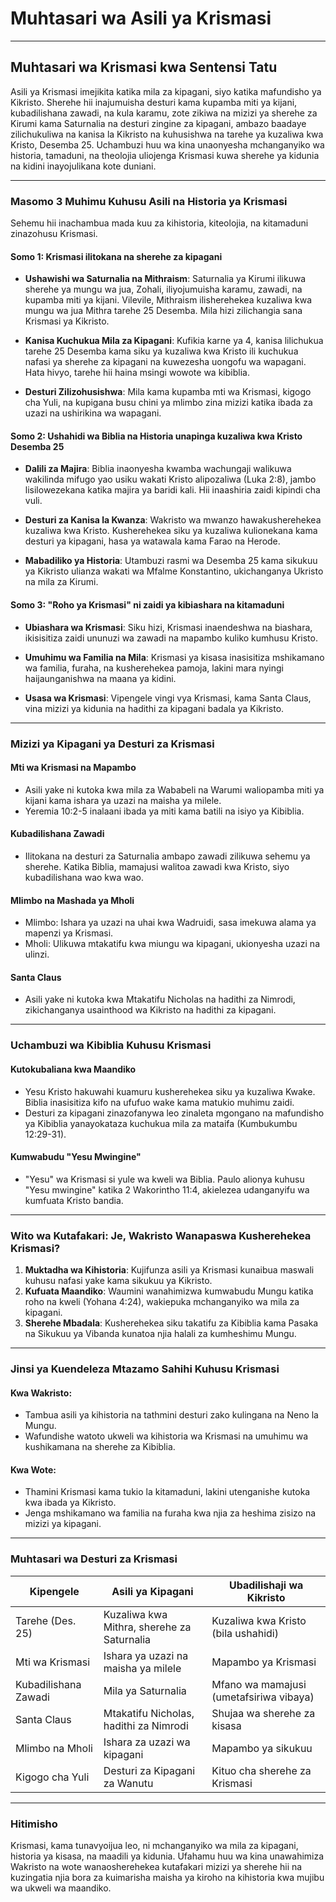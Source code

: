 
# Muhtasari wa Asili ya Krismasi

---

## Muhtasari wa Krismasi kwa Sentensi Tatu

Asili ya Krismasi imejikita katika mila za kipagani, siyo katika mafundisho ya Kikristo. Sherehe hii inajumuisha desturi kama kupamba miti ya kijani, kubadilishana zawadi, na kula karamu, zote zikiwa na mizizi ya sherehe za Kirumi kama Saturnalia na desturi zingine za kipagani, ambazo baadaye zilichukuliwa na kanisa la Kikristo na kuhusishwa na tarehe ya kuzaliwa kwa Kristo, Desemba 25. Uchambuzi huu wa kina unaonyesha mchanganyiko wa historia, tamaduni, na theolojia uliojenga Krismasi kuwa sherehe ya kidunia na kidini inayojulikana kote duniani.

---

### Masomo 3 Muhimu Kuhusu Asili na Historia ya Krismasi

Sehemu hii inachambua mada kuu za kihistoria, kiteolojia, na kitamaduni zinazohusu Krismasi.

#### Somo 1: Krismasi ilitokana na sherehe za kipagani

- **Ushawishi wa Saturnalia na Mithraism**: Saturnalia ya Kirumi ilikuwa sherehe ya mungu wa jua, Zohali, iliyojumuisha karamu, zawadi, na kupamba miti ya kijani. Vilevile, Mithraism ilisherehekea kuzaliwa kwa mungu wa jua Mithra tarehe 25 Desemba. Mila hizi zilichangia sana Krismasi ya Kikristo.

- **Kanisa Kuchukua Mila za Kipagani**: Kufikia karne ya 4, kanisa lilichukua tarehe 25 Desemba kama siku ya kuzaliwa kwa Kristo ili kuchukua nafasi ya sherehe za kipagani na kuwezesha uongofu wa wapagani. Hata hivyo, tarehe hii haina msingi wowote wa kibiblia.

- **Desturi Zilizohusishwa**: Mila kama kupamba mti wa Krismasi, kigogo cha Yuli, na kupigana busu chini ya mlimbo zina mizizi katika ibada za uzazi na ushirikina wa wapagani.

#### Somo 2: Ushahidi wa Biblia na Historia unapinga kuzaliwa kwa Kristo Desemba 25

- **Dalili za Majira**: Biblia inaonyesha kwamba wachungaji walikuwa wakilinda mifugo yao usiku wakati Kristo alipozaliwa (Luka 2:8), jambo lisilowezekana katika majira ya baridi kali. Hii inaashiria zaidi kipindi cha vuli.

- **Desturi za Kanisa la Kwanza**: Wakristo wa mwanzo hawakusherehekea kuzaliwa kwa Kristo. Kusherehekea siku ya kuzaliwa kulionekana kama desturi ya kipagani, hasa ya watawala kama Farao na Herode.

- **Mabadiliko ya Historia**: Utambuzi rasmi wa Desemba 25 kama sikukuu ya Kikristo ulianza wakati wa Mfalme Konstantino, ukichanganya Ukristo na mila za Kirumi.

#### Somo 3: "Roho ya Krismasi" ni zaidi ya kibiashara na kitamaduni

- **Ubiashara wa Krismasi**: Siku hizi, Krismasi inaendeshwa na biashara, ikisisitiza zaidi ununuzi wa zawadi na mapambo kuliko kumhusu Kristo.

- **Umuhimu wa Familia na Mila**: Krismasi ya kisasa inasisitiza mshikamano wa familia, furaha, na kusherehekea pamoja, lakini mara nyingi haijaunganishwa na maana ya kidini.

- **Usasa wa Krismasi**: Vipengele vingi vya Krismasi, kama Santa Claus, vina mizizi ya kidunia na hadithi za kipagani badala ya Kikristo.

---

### Mizizi ya Kipagani ya Desturi za Krismasi

#### **Mti wa Krismasi na Mapambo**
- Asili yake ni kutoka kwa mila za Wababeli na Warumi waliopamba miti ya kijani kama ishara ya uzazi na maisha ya milele.
- Yeremia 10:2-5 inalaani ibada ya miti kama batili na isiyo ya Kibiblia.

#### **Kubadilishana Zawadi**
- Ilitokana na desturi za Saturnalia ambapo zawadi zilikuwa sehemu ya sherehe. Katika Biblia, mamajusi walitoa zawadi kwa Kristo, siyo kubadilishana wao kwa wao.

#### **Mlimbo na Mashada ya Mholi**
- Mlimbo: Ishara ya uzazi na uhai kwa Wadruidi, sasa imekuwa alama ya mapenzi ya Krismasi.
- Mholi: Ulikuwa mtakatifu kwa miungu wa kipagani, ukionyesha uzazi na ulinzi.

#### **Santa Claus**
- Asili yake ni kutoka kwa Mtakatifu Nicholas na hadithi za Nimrodi, zikichanganya usainthood wa Kikristo na hadithi za kipagani.

---

### Uchambuzi wa Kibiblia Kuhusu Krismasi

#### **Kutokubaliana kwa Maandiko**
- Yesu Kristo hakuwahi kuamuru kusherehekea siku ya kuzaliwa Kwake. Biblia inasisitiza kifo na ufufuo wake kama matukio muhimu zaidi.
- Desturi za kipagani zinazofanywa leo zinaleta mgongano na mafundisho ya Kibiblia yanayokataza kuchukua mila za mataifa (Kumbukumbu 12:29-31).

#### **Kumwabudu "Yesu Mwingine"**
- "Yesu" wa Krismasi si yule wa kweli wa Biblia. Paulo alionya kuhusu "Yesu mwingine" katika 2 Wakorintho 11:4, akielezea udanganyifu wa kumfuata Kristo bandia.

---

### Wito wa Kutafakari: Je, Wakristo Wanapaswa Kusherehekea Krismasi?

1. **Muktadha wa Kihistoria**: Kujifunza asili ya Krismasi kunaibua maswali kuhusu nafasi yake kama sikukuu ya Kikristo.
2. **Kufuata Maandiko**: Waumini wanahimizwa kumwabudu Mungu katika roho na kweli (Yohana 4:24), wakiepuka mchanganyiko wa mila za kipagani.
3. **Sherehe Mbadala**: Kusherehekea siku takatifu za Kibiblia kama Pasaka na Sikukuu ya Vibanda kunatoa njia halali za kumheshimu Mungu.

---

### Jinsi ya Kuendeleza Mtazamo Sahihi Kuhusu Krismasi

#### **Kwa Wakristo:**
- Tambua asili ya kihistoria na tathmini desturi zako kulingana na Neno la Mungu.
- Wafundishe watoto ukweli wa kihistoria wa Krismasi na umuhimu wa kushikamana na sherehe za Kibiblia.

#### **Kwa Wote:**
- Thamini Krismasi kama tukio la kitamaduni, lakini utenganishe kutoka kwa ibada ya Kikristo.
- Jenga mshikamano wa familia na furaha kwa njia za heshima zisizo na mizizi ya kipagani.

---

### Muhtasari wa Desturi za Krismasi

| Kipengele              | Asili ya Kipagani                          | Ubadilishaji wa Kikristo                  |
|-----------------------|--------------------------------------------|------------------------------------------|
| Tarehe (Des. 25)      | Kuzaliwa kwa Mithra, sherehe za Saturnalia  | Kuzaliwa kwa Kristo (bila ushahidi)       |
| Mti wa Krismasi       | Ishara ya uzazi na maisha ya milele         | Mapambo ya Krismasi                      |
| Kubadilishana Zawadi  | Mila ya Saturnalia                          | Mfano wa mamajusi (umetafsiriwa vibaya)  |
| Santa Claus           | Mtakatifu Nicholas, hadithi za Nimrodi      | Shujaa wa sherehe za kisasa              |
| Mlimbo na Mholi       | Ishara za uzazi wa kipagani                 | Mapambo ya sikukuu                       |
| Kigogo cha Yuli       | Desturi za Kipagani za Wanutu              | Kituo cha sherehe za Krismasi            |

---

### Hitimisho

Krismasi, kama tunavyoijua leo, ni mchanganyiko wa mila za kipagani, historia ya kisasa, na maadili ya kidunia. Ufahamu huu wa kina unawahimiza Wakristo na wote wanaosherehekea kutafakari mizizi ya sherehe hii na kuzingatia njia bora za kuimarisha maisha ya kiroho na kihistoria kwa mujibu wa ukweli wa maandiko.
